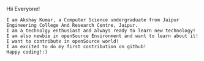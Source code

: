 Hii Everyone!

	I am Akshay Kumar, a Computer Science undergraduate from Jaipur Engineering College And Research Centre, Jaipur.
	I am a technolgy enthusiast and always ready to learn new technology!
	I am also newbie in openSource Environment and want to learn about it!
	I want to contribute in openSource world!
	I am excited to do my first contribution on github!
	Happy coding!:)
